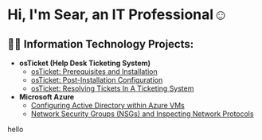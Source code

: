 <h1>Hi, I'm Sear, an IT Professional</a>☺</h1>

<h2>👨‍💻 Information Technology Projects:</h2>

- <b>osTicket (Help Desk Ticketing System)</b>
  - [osTicket: Prerequisites and Installation](https://github.com/raes4k/osticket-prereqs)
  - [osTicket: Post-Installation Configuration](https://github.com/raes4k/post-install-config)
  - [osTicket: Resolving Tickets In A Ticketing System](https://github.com/raes4k/ticket-lifecycle)
- <b>Microsoft Azure</b>
  - [Configuring Active Directory within Azure VMs](https://github.com/raes4k/configure-ad)
  - [Network Security Groups (NSGs) and Inspecting Network Protocols](https://github.com/raes4k/azure-network-protocols)

hello
